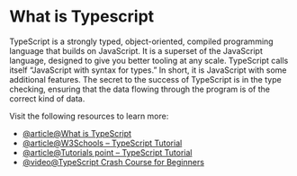 # What is Typescript

TypeScript is a strongly typed, object-oriented, compiled programming language that builds on JavaScript. It is a superset of the JavaScript language, designed to give you better tooling at any scale. TypeScript calls itself “JavaScript with syntax for types.” In short, it is JavaScript with some additional features. The secret to the success of TypeScript is in the type checking, ensuring that the data flowing through the program is of the correct kind of data.

Visit the following resources to learn more:

- [@article@What is TypeScript](https://thenewstack.io/what-is-typescript/)
- [@article@W3Schools – TypeScript Tutorial](https://www.w3schools.com/typescript/)
- [@article@Tutorials point – TypeScript Tutorial](https://www.tutorialspoint.com/typescript/index.htm)
- [@video@TypeScript Crash Course for Beginners](https://www.youtube.com/watch?v=d56mG7DezGs)
